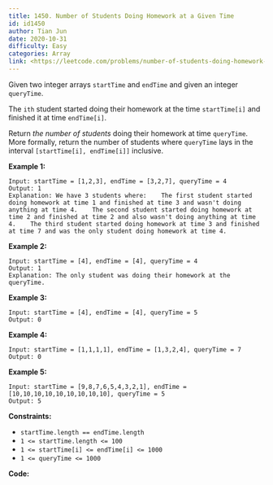 ```yaml
---
title: 1450. Number of Students Doing Homework at a Given Time
id: id1450
author: Tian Jun
date: 2020-10-31
difficulty: Easy
categories: Array
link: <https://leetcode.com/problems/number-of-students-doing-homework-at-a-given-time/description/>
---
```


Given two integer arrays `startTime` and `endTime` and given an integer
`queryTime`.

The `ith` student started doing their homework at the time `startTime[i]` and
finished it at time `endTime[i]`.

Return _the number of students_ doing their homework at time `queryTime`. More
formally, return the number of students where `queryTime` lays in the interval
`[startTime[i], endTime[i]]` inclusive.



**Example 1:**
            
	Input: startTime = [1,2,3], endTime = [3,2,7], queryTime = 4    
	Output: 1    
	Explanation: We have 3 students where:    The first student started doing homework at time 1 and finished at time 3 and wasn't doing anything at time 4.    The second student started doing homework at time 2 and finished at time 2 and also wasn't doing anything at time 4.    The third student started doing homework at time 3 and finished at time 7 and was the only student doing homework at time 4.    

**Example 2:**
            
	Input: startTime = [4], endTime = [4], queryTime = 4    
	Output: 1    
	Explanation: The only student was doing their homework at the queryTime.    

**Example 3:**
            
	Input: startTime = [4], endTime = [4], queryTime = 5    
	Output: 0    

**Example 4:**
            
	Input: startTime = [1,1,1,1], endTime = [1,3,2,4], queryTime = 7    
	Output: 0    

**Example 5:**
            
	Input: startTime = [9,8,7,6,5,4,3,2,1], endTime = [10,10,10,10,10,10,10,10,10], queryTime = 5    
	Output: 5    



**Constraints:**

  * `startTime.length == endTime.length`
  * `1 <= startTime.length <= 100`
  * `1 <= startTime[i] <= endTime[i] <= 1000`
  * `1 <= queryTime <= 1000`


**Code:**
